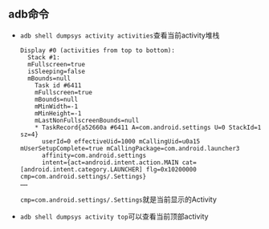 adb命令
---

* `adb shell dumpsys activity activities`查看当前activity堆栈

    ```
    Display #0 (activities from top to bottom):
      Stack #1:
      mFullscreen=true
      isSleeping=false
      mBounds=null
        Task id #6411
        mFullscreen=true
        mBounds=null
        mMinWidth=-1
        mMinHeight=-1
        mLastNonFullscreenBounds=null
        * TaskRecord{a52660a #6411 A=com.android.settings U=0 StackId=1 sz=4}
          userId=0 effectiveUid=1000 mCallingUid=u0a15 mUserSetupComplete=true mCallingPackage=com.android.launcher3
          affinity=com.android.settings
          intent={act=android.intent.action.MAIN cat=[android.intent.category.LAUNCHER] flg=0x10200000 cmp=com.android.settings/.Settings}
    ……
    ```
    
    `cmp=com.android.settings/.Settings`就是当前显示的Activity
    
* `adb shell dumpsys activity top`可以查看当前顶部activity

